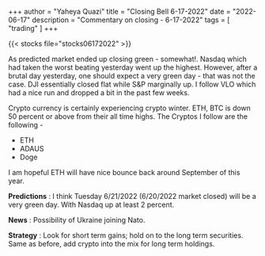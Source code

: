 +++
author = "Yaheya Quazi"
title = "Closing Bell 6-17-2022"
date = "2022-06-17"
description = "Commentary on closing - 6-17-2022"
tags = [
"trading"
]
+++

{{< stocks file="stocks06172022" >}}

As predicted market ended up closing green - somewhat!. Nasdaq which had taken the worst beating yesterday went up the highest. However, after a brutal day yesterday, one should expect a very green day - that was not the case. DJI essentially closed flat while S&P marginally up. I follow VLO which had a nice run and dropped a bit in the past few weeks.

Crypto currency is certainly experiencing crypto winter. ETH, BTC is down 50 percent or above from their all time highs. The Cryptos I follow are the following - 

* ETH
* ADAUS
* Doge

I am hopeful ETH will have nice bounce back around September of this year. 

**Predictions** : I think Tuesday 6/21/2022 (6/20/2022 market closed) will be a very green day. With Nasdaq up at least 2 percent. 

**News** : Possibility of Ukraine joining Nato.

**Strategy** : Look for short term gains; hold on to the long term securities. Same as before, add crypto into the mix for long term holdings.
